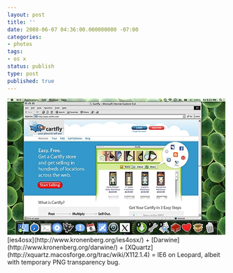 ```yaml
---
layout: post
title: ''
date: 2008-06-07 04:36:00.000000000 -07:00
categories:
- photos
tags:
- os x
status: publish
type: post
published: true
---
```

<div class="figure">
<img src="/assets/F0ca4HZtJ9x9ijs6ngjY95qX_500.png" alt="" />
		        </div>
		[ies4osx](http://www.kronenberg.org/ies4osx/) + [Darwine](http://www.kronenberg.org/darwine/) + [XQuartz](http://xquartz.macosforge.org/trac/wiki/X112.1.4) = IE6 on Leopard, albeit with temporary PNG transparency bug.

